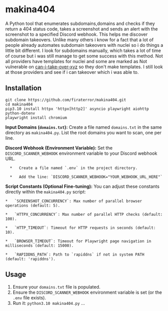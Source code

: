 # makina404
A Python tool that enumerates subdomains,domains and checks if they return a 404 status code, takes a screenshot and sends an alert with the screenshot to a specified Discord webhook. This helps me discover subdomain takeovers. Unlike many others i know for a fact that a lot of people already automates subdomain takeovers with nuclei so i do things a little bit different. I look for subdomains manually, which takes a lot of time of course but i was still manage to get some success with this method. Not all providers have templates for nuclei and some are marked as Not vulnerable on [can-i-take-over-xyz](https://github.com/EdOverflow/can-i-take-over-xyz) so they don't make templates. I still look at those providers and see if i can takeover which i was able to.

## Installation
```
git clone https://github.com/firaterror/makina404.git
cd makina404
pip3.10 install httpx 'httpx[http2]' asyncio playwright aiohttp python-dotenv
playwright install chromium
```
**Input Domains (`domains.txt`):**
    Create a file named `domains.txt` in the same directory as `makina404.py`. List the root domains you want to scan, one per line.

**Discord Webhook (Environment Variable):**
    Set the `DISCORD_SCANNER_WEBHOOK` environment variable to your Discord webhook URL.
      
      *   Create a file named `.env` in the project directory.
      
      *   Add the line: `DISCORD_SCANNER_WEBHOOK="YOUR_WEBHOOK_URL_HERE"`

**Script Constants (Optional Fine-tuning):**
    You can adjust these constants directly within the `makina404.py` script:
    
    *   `SCREENSHOT_CONCURRENCY`: Max number of parallel browser operations (default: 5).
    
    *   `HTTPX_CONCURRENCY`: Max number of parallel HTTP checks (default: 100).
    
    *   `HTTP_TIMEOUT`: Timeout for HTTP requests in seconds (default: 10).
    
    *   `BROWSER_TIMEOUT`: Timeout for Playwright page navigation in milliseconds (default: 15000).
    
    *   `RAPIDDNS_PATH`: Path to `rapiddns` if not in system PATH (default: 'rapiddns').

## Usage

1.  Ensure your `domains.txt` file is populated.
2.  Ensure the `DISCORD_SCANNER_WEBHOOK` environment variable is set (or the `.env` file exists).
3.  Run it:
    ```python3.10 makina404.py```
...
